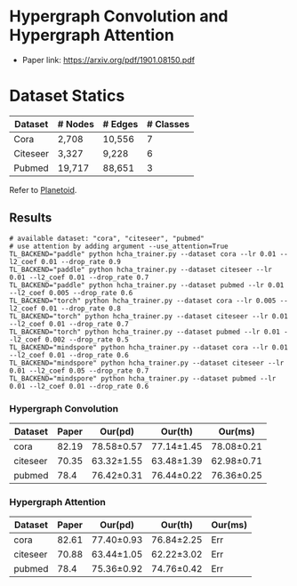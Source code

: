 # Hypergraph Convolution and Hypergraph Attention

- Paper link: https://arxiv.org/pdf/1901.08150.pdf

# Dataset Statics

| Dataset  | # Nodes | # Edges | # Classes |
| -------- | ------- | ------- | --------- |
| Cora     | 2,708   | 10,556  | 7         |
| Citeseer | 3,327   | 9,228   | 6         |
| Pubmed   | 19,717  | 88,651  | 3         |

Refer to [Planetoid](https://gammagl.readthedocs.io/en/latest/api/gammagl.datasets.html#gammagl.datasets.Planetoid).

## Results

```
# available dataset: "cora", "citeseer", "pubmed"
# use attention by adding argument --use_attention=True
TL_BACKEND="paddle" python hcha_trainer.py --dataset cora --lr 0.01 --l2_coef 0.01 --drop_rate 0.9  
TL_BACKEND="paddle" python hcha_trainer.py --dataset citeseer --lr 0.01 --l2_coef 0.01 --drop_rate 0.7 
TL_BACKEND="paddle" python hcha_trainer.py --dataset pubmed --lr 0.01 --l2_coef 0.005 --drop_rate 0.6 
TL_BACKEND="torch" python hcha_trainer.py --dataset cora --lr 0.005 --l2_coef 0.01 --drop_rate 0.8 
TL_BACKEND="torch" python hcha_trainer.py --dataset citeseer --lr 0.01 --l2_coef 0.01 --drop_rate 0.7 
TL_BACKEND="torch" python hcha_trainer.py --dataset pubmed --lr 0.01 --l2_coef 0.002 --drop_rate 0.5 
TL_BACKEND="mindspore" python hcha_trainer.py --dataset cora --lr 0.01 --l2_coef 0.01 --drop_rate 0.6
TL_BACKEND="mindspore" python hcha_trainer.py --dataset citeseer --lr 0.01 --l2_coef 0.05 --drop_rate 0.7 
TL_BACKEND="mindspore" python hcha_trainer.py --dataset pubmed --lr 0.01 --l2_coef 0.01 --drop_rate 0.6 
```

### Hypergraph Convolution

| Dataset  | Paper |  Our(pd)   |  Our(th)   |  Our(ms)   |
| -------- | ----- | ---------- | ---------- | ---------- |
| cora     | 82.19 | 78.58±0.57 | 77.14±1.45 | 78.08±0.21 |
| citeseer | 70.35 | 63.32±1.55 | 63.48±1.39 | 62.98±0.71 |
| pubmed   | 78.4  | 76.42±0.31 | 76.44±0.22 | 76.36±0.25 |

### Hypergraph Attention

| Dataset  | Paper |  Our(pd)   |  Our(th)   |  Our(ms)   |
| -------- | ----- | ---------- | ---------- | ---------- |
| cora     | 82.61 | 77.40±0.93 | 76.84±2.25 |     Err    |
| citeseer | 70.88 | 63.44±1.05 | 62.22±3.02 |     Err    |
| pubmed   | 78.4  | 75.36±0.92 | 74.76±0.42 |     Err    |